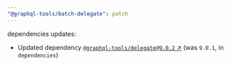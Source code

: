 ```yaml
---
"@graphql-tools/batch-delegate": patch
---
```


dependencies updates: 

- Updated dependency [`@graphql-tools/delegate@9.0.2` ↗︎](https://www.npmjs.com/package/@graphql-tools/delegate/v/9.0.2) (was `9.0.1`, in `dependencies`)
